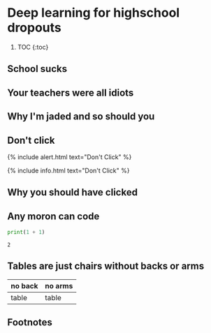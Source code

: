 # Deep learning for highschool dropouts

1. TOC
{:toc}

## School sucks

## Your teachers were all idiots

## Why I'm jaded and so should you

## Don't click

{% include alert.html text="Don't Click" %}

{% include info.html text="Don't Click" %}

## Why you should have clicked

## Any moron can code

```python
print(1 + 1)
```
    2
    
## Tables are just chairs without backs or arms

| no back | no arms |
|-|-|
| table | table |

## Footnotes

[^1]: Read my related blog post "Political Theater - why you shouldn't vote".
